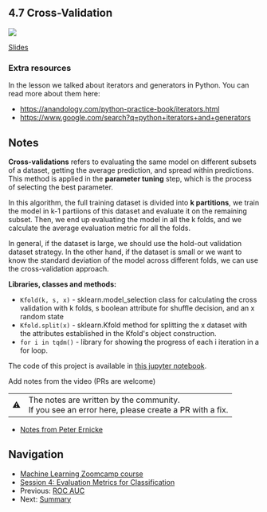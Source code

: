 ## 4.7 Cross-Validation

<a href="https://www.youtube.com/watch?v=BIIZaVtUbf4&list=PL3MmuxUbc_hIhxl5Ji8t4O6lPAOpHaCLR"><img src="images/thumbnail-4-07.jpg"></a>

[Slides](https://www.slideshare.net/AlexeyGrigorev/ml-zoomcamp-4-evaluation-metrics-for-classification)


### Extra resources

In the lesson we talked about iterators and generators in Python. You can read more about them here:

* https://anandology.com/python-practice-book/iterators.html
* https://www.google.com/search?q=python+iterators+and+generators


## Notes

**Cross-validations** refers to evaluating the same model on different subsets of a dataset, getting the average prediction, and spread within predictions. This method is applied in the **parameter tuning** step, which is the process of selecting the best parameter. 

In this algorithm, the full training dataset is divided into **k partitions**, we train the model in k-1 partiions of this dataset and evaluate it on the remaining subset. Then, we end up evaluating the model in all the k folds, and we calculate the average evaluation metric for all the folds.  

In general, if the dataset is large, we should use the hold-out validation dataset strategy. In the other hand, if the dataset is small or we want to know the standard deviation of the model across different folds, we can use the cross-validation approach. 

**Libraries, classes and methods:** 

* `Kfold(k, s, x)` - sklearn.model_selection class for calculating the cross validation with k folds, s boolean attribute for shuffle decision, and an x random state
* `Kfold.split(x)` - sklearn.Kfold method for splitting the x dataset with the attributes established in the Kfold's object construction.
* `for i in tqdm()` - library for showing the progress of each i iteration in a for loop. 

The code of this project is available in [this jupyter notebook](https://github.com/alexeygrigorev/mlbookcamp-code/blob/master/course-zoomcamp/04-evaluation/notebook.ipynb).  

Add notes from the video (PRs are welcome)

<table>
   <tr>
      <td>⚠️</td>
      <td>
         The notes are written by the community. <br>
         If you see an error here, please create a PR with a fix.
      </td>
   </tr>
</table>

* [Notes from Peter Ernicke](https://knowmledge.com/2023/10/08/ml-zoomcamp-2023-evaluation-metrics-for-classification-part-7/)

## Navigation

* [Machine Learning Zoomcamp course](../)
* [Session 4: Evaluation Metrics for Classification](./)
* Previous: [ROC AUC](06-auc.md)
* Next: [Summary](08-summary.md)
